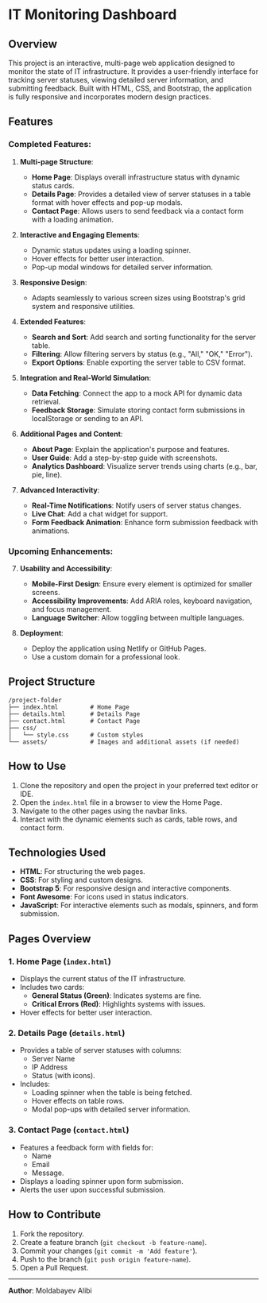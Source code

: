 # IT Monitoring Dashboard

## Overview
This project is an interactive, multi-page web application designed to monitor the state of IT infrastructure. It provides a user-friendly interface for tracking server statuses, viewing detailed server information, and submitting feedback. Built with HTML, CSS, and Bootstrap, the application is fully responsive and incorporates modern design practices.

## Features
### Completed Features:
1. **Multi-page Structure**:
   - **Home Page**: Displays overall infrastructure status with dynamic status cards.
   - **Details Page**: Provides a detailed view of server statuses in a table format with hover effects and pop-up modals.
   - **Contact Page**: Allows users to send feedback via a contact form with a loading animation.

2. **Interactive and Engaging Elements**:
   - Dynamic status updates using a loading spinner.
   - Hover effects for better user interaction.
   - Pop-up modal windows for detailed server information.

3. **Responsive Design**:
   - Adapts seamlessly to various screen sizes using Bootstrap's grid system and responsive utilities.
   
4. **Extended Features**:
   - **Search and Sort**: Add search and sorting functionality for the server table.
   - **Filtering**: Allow filtering servers by status (e.g., "All," "OK," "Error").
   - **Export Options**: Enable exporting the server table to CSV format.

5. **Integration and Real-World Simulation**:
   - **Data Fetching**: Connect the app to a mock API for dynamic data retrieval.
   - **Feedback Storage**: Simulate storing contact form submissions in localStorage or sending to an API.

6. **Additional Pages and Content**:
   - **About Page**: Explain the application's purpose and features.
   - **User Guide**: Add a step-by-step guide with screenshots.
   - **Analytics Dashboard**: Visualize server trends using charts (e.g., bar, pie, line).

7. **Advanced Interactivity**:
   - **Real-Time Notifications**: Notify users of server status changes.
   - **Live Chat**: Add a chat widget for support.
   - **Form Feedback Animation**: Enhance form submission feedback with animations.

### Upcoming Enhancements:

7. **Usability and Accessibility**:
   - **Mobile-First Design**: Ensure every element is optimized for smaller screens.
   - **Accessibility Improvements**: Add ARIA roles, keyboard navigation, and focus management.
   - **Language Switcher**: Allow toggling between multiple languages.

8. **Deployment**:
   - Deploy the application using Netlify or GitHub Pages.
   - Use a custom domain for a professional look.

## Project Structure
```
/project-folder
├── index.html         # Home Page
├── details.html       # Details Page
├── contact.html       # Contact Page
├── css/
│   └── style.css      # Custom styles
└── assets/            # Images and additional assets (if needed)
```

## How to Use
1. Clone the repository and open the project in your preferred text editor or IDE.
2. Open the `index.html` file in a browser to view the Home Page.
3. Navigate to the other pages using the navbar links.
4. Interact with the dynamic elements such as cards, table rows, and contact form.

## Technologies Used
- **HTML**: For structuring the web pages.
- **CSS**: For styling and custom designs.
- **Bootstrap 5**: For responsive design and interactive components.
- **Font Awesome**: For icons used in status indicators.
- **JavaScript**: For interactive elements such as modals, spinners, and form submission.

## Pages Overview
### 1. Home Page (`index.html`)
- Displays the current status of the IT infrastructure.
- Includes two cards:
  - **General Status (Green)**: Indicates systems are fine.
  - **Critical Errors (Red)**: Highlights systems with issues.
- Hover effects for better user interaction.

### 2. Details Page (`details.html`)
- Provides a table of server statuses with columns:
  - Server Name
  - IP Address
  - Status (with icons).
- Includes:
  - Loading spinner when the table is being fetched.
  - Hover effects on table rows.
  - Modal pop-ups with detailed server information.

### 3. Contact Page (`contact.html`)
- Features a feedback form with fields for:
  - Name
  - Email
  - Message.
- Displays a loading spinner upon form submission.
- Alerts the user upon successful submission.

## How to Contribute
1. Fork the repository.
2. Create a feature branch (`git checkout -b feature-name`).
3. Commit your changes (`git commit -m 'Add feature'`).
4. Push to the branch (`git push origin feature-name`).
5. Open a Pull Request.

---
**Author**: Moldabayev Alibi
